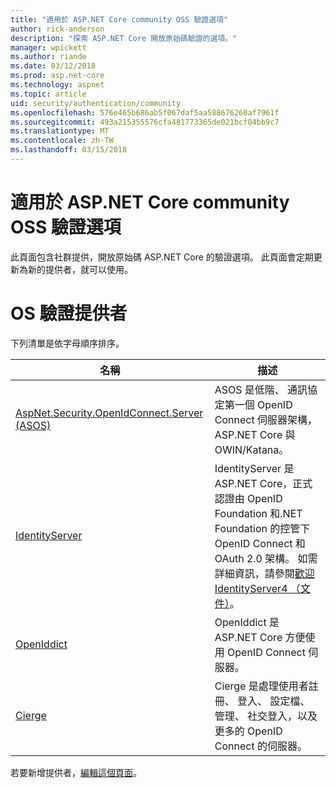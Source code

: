 ```yaml
---
title: "適用於 ASP.NET Core community OSS 驗證選項"
author: rick-anderson
description: "探索 ASP.NET Core 開放原始碼驗證的選項。"
manager: wpickett
ms.author: riande
ms.date: 03/12/2018
ms.prod: asp.net-core
ms.technology: aspnet
ms.topic: article
uid: security/authentication/community
ms.openlocfilehash: 576e465b686ab5f067daf5aa588676260af7961f
ms.sourcegitcommit: 493a215355576cfa481773365de021bcf04bb9c7
ms.translationtype: MT
ms.contentlocale: zh-TW
ms.lasthandoff: 03/15/2018
---
```

# <a name="community-oss-authentication-options-for-aspnet-core"></a>適用於 ASP.NET Core community OSS 驗證選項

此頁面包含社群提供，開放原始碼 ASP.NET Core 的驗證選項。 此頁面會定期更新為新的提供者，就可以使用。

# <a name="oss-authentication-providers"></a>OS 驗證提供者

下列清單是依字母順序排序。

| 名稱 | 描述 |
| ---- | ----------- |
| [AspNet.Security.OpenIdConnect.Server (ASOS)](https://github.com/aspnet-contrib/AspNet.Security.OpenIdConnect.Server) | ASOS 是低階、 通訊協定第一個 OpenID Connect 伺服器架構，ASP.NET Core 與 OWIN/Katana。 |
| [IdentityServer](https://identityserver.io/) | IdentityServer 是 ASP.NET Core，正式認證由 OpenID Foundation 和.NET Foundation 的控管下 OpenID Connect 和 OAuth 2.0 架構。 如需詳細資訊，請參閱[歡迎 IdentityServer4 （文件）](https://identityserver4.readthedocs.io/en/release/)。 |
| [OpenIddict](https://github.com/openiddict/openiddict-core) | OpenIddict 是 ASP.NET Core 方便使用 OpenID Connect 伺服器。 |
| [Cierge](https://github.com/pwdless/Cierge) | Cierge 是處理使用者註冊、 登入、 設定檔、 管理、 社交登入，以及更多的 OpenID Connect 的伺服器。 |

若要新增提供者，[編輯這個頁面](https://github.com/login?return_to=https%3A%2F%2Fgithub.com%2Faspnet%2FDocs%2Fedit%2Fmaster%2Faspnetcore%2Fsecurity%2Fauthentication%2Fcommunity.md)。
